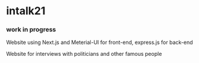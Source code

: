 # intalk21
### work in progress

Website using Next.js and Meterial-UI for front-end, express.js for back-end

Website for interviews with politicians and other famous people
